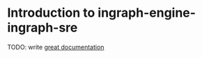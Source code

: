 # Introduction to ingraph-engine-ingraph-sre

TODO: write [great documentation](http://jacobian.org/writing/what-to-write/)
